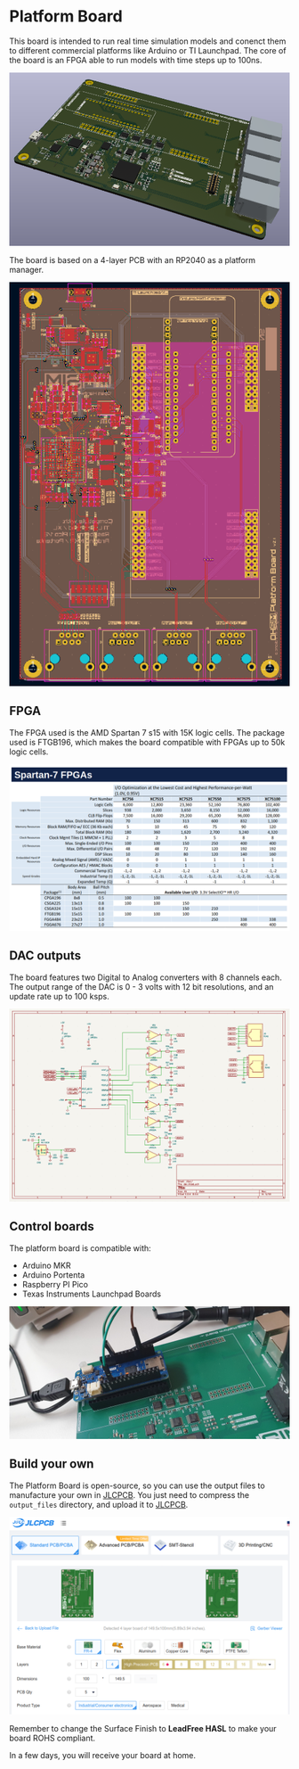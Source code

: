 # Platform Board

This board is intended to run real time simulation models and conenct them to different commercial platforms like Arduino or TI Launchpad. The core of the board is an FPGA able to run models with time steps up to 100ns.

![](./doc/board_3d.png)

The board is based on a 4-layer PCB with an RP2040 as a platform manager. 

![](./doc/board.png)

## FPGA 

The FPGA used is the AMD Spartan 7 s15 with 15K logic cells. The package used is FTGB196, which makes the board compatible with FPGAs up to 50k logic cells.

![](./doc/amd%20spartan7.png)

## DAC outputs

The board features two Digital to Analog converters with 8 channels each. The output range of the DAC is 0 - 3 volts with 12 bit resolutions, and an update rate up to 100 ksps.

![](./doc/dac_sch.png)

## Control boards

The platform board is compatible with:

- Arduino MKR
- Arduino Portenta
- Raspberry PI Pico
- Texas Instruments Launchpad Boards

![](./doc/arduino_MKR.jpg)

## Build your own

The Platform Board is open-source, so you can use the output files to manufacture your own in [JLCPCB](https://jlcpcb.com/?from=controlpath). You just need to compress the `output_files` directory, and upload it to [JLCPCB](https://jlcpcb.com/?from=controlpath). 

![](./doc/jlcpcb.png)

Remember to change the Surface Finish to **LeadFree HASL** to make your board ROHS compliant.

In a few days, you will receive your board at home.